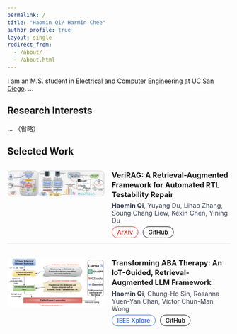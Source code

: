 ```yaml
---
permalink: /
title: "Haomin Qi/ Harmin Chee"
author_profile: true
layout: single
redirect_from:
  - /about/
  - /about.html
---
```


<!-- Page-local styles -->
<style>
/* 链接无下划线，蓝色 */
.page__content a { text-decoration: none !important; }
.page__content a { color: #2563eb !important; }
.page__content a:hover { color: #1d4ed8 !important; }
@media (prefers-color-scheme: dark){
  .page__content a { color: #93c5fd !important; }
  .page__content a:hover { color: #bfdbfe !important; }
}

/* Selected Work */
.work-list { display: flex; flex-direction: column; gap: 1.25rem; margin-top: .75rem; }
.work-item  { display: flex; gap: 1rem; align-items: flex-start; padding: .75rem 0; border-bottom: 1px solid rgba(0,0,0,.08); }
.work-item:last-child { border-bottom: none; }
.work-thumb { width: 220px; max-width: 40vw; border-radius: .5rem; overflow: hidden; flex-shrink: 0; }
.work-thumb img { width: 100%; height: auto; display: block; }
.work-meta h3 { margin: 0 0 .35rem 0; line-height: 1.35; font-weight: 700; }
.work-authors { margin: 0 0 .3rem 0; font-size: 0.9rem; color: #374151; }
@media (prefers-color-scheme: dark){
  .work-authors { color: #d1d5db; }
  .work-venue { color: #cbd5e1; }
}

/* 通用按钮基础 */
.work-actions .btn { margin-right: .4rem; border-radius: 9999px; padding: .25rem .7rem; font-size: .85rem; text-decoration: none; font-weight: 500; display:inline-block; }
.work-actions .btn:last-child { margin-right: 0; }

/* 自定义按钮颜色 */
.btn-arxiv {
  color: #dc2626 !important; border: 1px solid #dc2626 !important; background: transparent !important;
}
.btn-arxiv:hover {
  background: #dc2626 !important; color: #fff !important;
}

.btn-ieee {
  color: #2563eb !important; border: 1px solid #2563eb !important; background: transparent !important;
}
.btn-ieee:hover {
  background: #2563eb !important; color: #fff !important;
}

.btn-github {
  color: #111 !important; border: 1px solid #111 !important; background: transparent !important;
}
.btn-github:hover {
  background: #111 !important; color: #fff !important;
}
</style>


I am an M.S. student in [Electrical and Computer Engineering](https://ece.ucsd.edu/) at [UC San Diego](https://ucsd.edu/). ...

## Research Interests
... （省略）

## Selected Work

<div class="work-list">

  <!-- VeriRAG -->
  <div class="work-item">
    <div class="work-thumb">
      <img src="/images/verirag.jpg" alt="VeriRAG teaser">
    </div>
    <div class="work-meta">
      <h3>VeriRAG: A Retrieval-Augmented Framework for Automated RTL Testability Repair</h3>
      <div class="work-authors"><strong>Haomin Qi</strong>, Yuyang Du, Lihao Zhang, Soung Chang Liew, Kexin Chen, Yining Du</div>
      <div class="work-actions">
        <a href="https://arxiv.org/abs/2507.15664" class="btn btn-arxiv" target="_blank" rel="noopener">ArXiv</a>
        <a href="https://github.com/yuyangdu01/LLM4DFT" class="btn btn-github" target="_blank" rel="noopener">GitHub</a>
      </div>
    </div>
  </div>

  <!-- ABA-RAG -->
  <div class="work-item">
    <div class="work-thumb">
      <img src="/images/aba-rag.jpg" alt="ABA-RAG teaser">
    </div>
    <div class="work-meta">
      <h3>Transforming ABA Therapy: An IoT-Guided, Retrieval-Augmented LLM Framework</h3>
      <div class="work-authors"><strong>Haomin Qi</strong>, Chung-Ho Sin, Rosanna Yuen-Yan Chan, Victor Chun-Man Wong</div>
      <div class="work-actions">
        <a href="https://ieeexplore.ieee.org/document/11129621" class="btn btn-ieee" target="_blank" rel="noopener">IEEE Xplore</a>
        <a href="https://github.com/1314spb/IoT-RAG-ABA" class="btn btn-github" target="_blank" rel="noopener">GitHub</a>
      </div>
    </div>
  </div>

</div>
